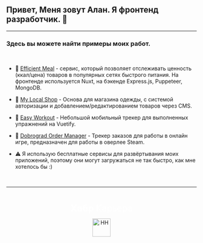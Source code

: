 ## Привет, Меня зовут Алан. Я фронтенд разработчик. 👋

---

### Здесь вы можете найти примеры моих работ.
<br />

- 🍔 [Efficient Meal](https://efficient-meal.vercel.app/) - сервис, который позволяет отслеживать ценность (ккал/цена) товаров в популярных сетях быстрого питания. На фронтенде используется Nuxt, на бэкенде Express.js, Puppeteer, MongoDB.

- 👘 [My Local Shop](https://mylocalshop-demo.vercel.app/) - Основа для магазина одежды, с системой авторизации и добавлением/редактированием товаров через CMS.

- 💪 [Easy Workout](https://easy-workout.vercel.app/) - Небольшой мобильный трекер для выполненных упражнений на Vuetify.

- 🛒 [Dobrograd Order Manager](https://dobrograd-order-manager-v3.vercel.app/) - Трекер заказов для работы в онлайн игре, предназначен для работы в оверлее Steam.

- ⚠️ Я использую бесплатные сервисы для развёртывания моих приложений, поэтому они могут загружаться не так быстро, как мне хотелось бы :)

<br />

---
<br />

<div align="center">

  [<svg xmlns="http://www.w3.org/2000/svg" width="164" height="24" viewBox="0 0 164 24" fill="none" id="logo">
    <path d="M16.875 19L11.075 10.225L16.825 1.4H12.6L8.75 7.4L4.94999 1.4H0.574994L6.32499 10.15L0.524994 19H4.79999L8.64999 12.975L12.525 19H16.875Z" fill="white"></path>
    <path d="M24.2607 5.775C20.8857 5.775 18.9607 7.625 18.6107 9.85H22.0107C22.2107 9.175 22.8607 8.6 24.1107 8.6C25.3357 8.6 26.2357 9.225 26.2357 10.425V11.025H23.4107C20.1107 11.025 18.1107 12.55 18.1107 15.2C18.1107 17.8 20.1107 19.3 22.6107 19.3C24.2857 19.3 25.6357 18.65 26.4357 17.6V19H29.8107V10.55C29.8107 7.4 27.5857 5.775 24.2607 5.775ZM23.6107 16.475C22.4857 16.475 21.7607 15.925 21.7607 15.025C21.7607 14.1 22.5607 13.55 23.6857 13.55H26.2357V14.125C26.2357 15.625 25.0107 16.475 23.6107 16.475Z" fill="white"></path>
    <path d="M39.925 6.3C38.125 6.3 36.65 6.95 35.7 8.275C35.95 5.85 36.925 4.65 39.375 4.275L44.3 3.55V0.375L39.025 1.25C33.925 2.1 32.35 5.5 32.35 11.175C32.35 16.275 34.825 19.3 39.2 19.3C43.125 19.3 45.55 16.3 45.55 12.7C45.55 8.825 43.3 6.3 39.925 6.3ZM39.025 16.25C37.125 16.25 36.075 14.725 36.075 12.675C36.075 10.7 37.175 9.275 39.05 9.275C40.875 9.275 41.9 10.75 41.9 12.7C41.9 14.65 40.9 16.25 39.025 16.25Z" fill="white"></path>
    <path d="M55.2855 5.775C53.3855 5.775 52.1605 6.6 51.5105 7.575V6.075H48.0105V23.775H51.6605V17.75C52.3105 18.65 53.5355 19.3 55.1855 19.3C58.3605 19.3 60.8855 16.8 60.8855 12.55C60.8855 8.225 58.3605 5.775 55.2855 5.775ZM54.4105 16.15C52.7105 16.15 51.5855 14.775 51.5855 12.6V12.5C51.5855 10.325 52.7105 8.925 54.4105 8.925C56.1105 8.925 57.2105 10.35 57.2105 12.55C57.2105 14.75 56.1105 16.15 54.4105 16.15Z" fill="white"></path>
    <path d="M82.5357 19L74.0357 9.825L82.3857 1.4H79.5107L71.6857 9.25V1.4H69.4607V19H71.6857V10.6L79.5857 19H82.5357Z" fill="white"></path>
    <path d="M89.266 6.125C86.391 6.125 84.641 7.75 84.241 9.7H86.316C86.666 8.775 87.566 8.025 89.216 8.025C90.841 8.025 92.066 8.9 92.066 10.65V11.5H88.716C85.641 11.5 83.766 12.975 83.766 15.4C83.766 17.8 85.666 19.275 88.116 19.275C89.716 19.275 91.216 18.675 92.166 17.5V19H94.191V10.65C94.191 7.825 92.216 6.125 89.266 6.125ZM88.391 17.4C86.991 17.4 85.941 16.7 85.941 15.375C85.941 14.025 87.116 13.325 88.841 13.325H92.066V14.25C92.066 16.175 90.391 17.4 88.391 17.4Z" fill="white"></path>
    <path d="M104.022 6.125C101.847 6.125 100.522 7.125 99.8973 8.2V6.4H97.8223V23.775H99.9723V17.45C100.572 18.375 101.922 19.275 103.947 19.275C106.847 19.275 109.697 17.15 109.697 12.7C109.697 8.275 106.872 6.125 104.022 6.125ZM103.747 17.325C101.422 17.325 99.8973 15.55 99.8973 12.75V12.65C99.8973 9.85 101.422 8.075 103.747 8.075C105.997 8.075 107.497 9.95 107.497 12.7C107.497 15.45 105.997 17.325 103.747 17.325Z" fill="white"></path>
    <path d="M117.665 10.475H114.84V6.4H112.69V19H117.64C120.34 19 122.09 17.15 122.09 14.7C122.09 12.25 120.34 10.475 117.665 10.475ZM117.39 17.1H114.84V12.375H117.39C119.04 12.375 119.94 13.35 119.94 14.7C119.94 16.05 119.04 17.1 117.39 17.1Z" fill="white"></path>
    <path d="M135.646 13.35V12.25C135.646 8.5 133.496 6.125 130.146 6.125C126.696 6.125 124.221 8.625 124.221 12.7C124.221 16.75 126.671 19.275 130.321 19.275C133.596 19.275 135.171 17.225 135.496 15.75H133.321C133.096 16.4 132.096 17.35 130.346 17.35C128.021 17.35 126.471 15.65 126.471 13.4V13.35H135.646ZM130.096 8.05C132.121 8.05 133.371 9.35 133.471 11.525H126.496C126.671 9.45 127.996 8.05 130.096 8.05Z" fill="white"></path>
    <path d="M144.843 6.125C142.668 6.125 141.343 7.125 140.718 8.2V6.4H138.643V23.775H140.793V17.45C141.393 18.375 142.743 19.275 144.768 19.275C147.668 19.275 150.518 17.15 150.518 12.7C150.518 8.275 147.693 6.125 144.843 6.125ZM144.568 17.325C142.243 17.325 140.718 15.55 140.718 12.75V12.65C140.718 9.85 142.243 8.075 144.568 8.075C146.818 8.075 148.318 9.95 148.318 12.7C148.318 15.45 146.818 17.325 144.568 17.325Z" fill="white"></path>
    <path d="M158.236 6.125C155.361 6.125 153.611 7.75 153.211 9.7H155.286C155.636 8.775 156.536 8.025 158.186 8.025C159.811 8.025 161.036 8.9 161.036 10.65V11.5H157.686C154.611 11.5 152.736 12.975 152.736 15.4C152.736 17.8 154.636 19.275 157.086 19.275C158.686 19.275 160.186 18.675 161.136 17.5V19H163.161V10.65C163.161 7.825 161.186 6.125 158.236 6.125ZM157.361 17.4C155.961 17.4 154.911 16.7 154.911 15.375C154.911 14.025 156.086 13.325 157.811 13.325H161.036V14.25C161.036 16.175 159.361 17.4 157.361 17.4Z" fill="white"></path>
  </svg>][HABR_CAREER]

  [<img align="center" alt="HH" width="48px" src="https://tech.hh.ru/api/logos/min-hh-red.png" />][HH]

</div>


[HH]: https://hh.ru/resume/5242270eff082965830039ed1f4a4a4d375a6c
[HABR_CAREER]: https://career.habr.com/alansnowle
